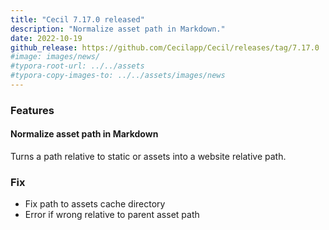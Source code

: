 ```yaml
---
title: "Cecil 7.17.0 released"
description: "Normalize asset path in Markdown."
date: 2022-10-19
github_release: https://github.com/Cecilapp/Cecil/releases/tag/7.17.0
#image: images/news/
#typora-root-url: ../../assets
#typora-copy-images-to: ../../assets/images/news
---
```


### Features

#### Normalize asset path in Markdown

Turns a path relative to static or assets into a website relative path.

### Fix

- Fix path to assets cache directory
- Error if wrong relative to parent asset path
